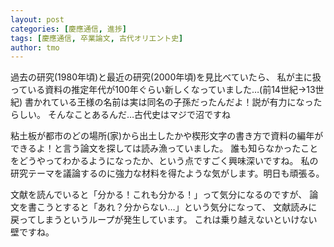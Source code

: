 ```yaml
---
layout: post
categories: [慶應通信, 進捗]
tags: [慶應通信, 卒業論文, 古代オリエント史]
author: tmo
---
```

過去の研究(1980年頃)と最近の研究(2000年頃)を見比べていたら、
私が主に扱っている資料の推定年代が100年ぐらい新しくなっていました…(前14世紀→13世紀)
書かれている王様の名前は実は同名の子孫だったんだよ！説が有力になったらしい。
そんなことあるんだ…古代史はマジで沼ですね

粘土板が都市のどの場所(家)から出土したかや楔形文字の書き方で資料の編年ができるよ！と言う論文を探しては読み漁っていました。
誰も知らなかったことをどうやってわかるようになったか、という点ですごく興味深いですね。
私の研究テーマを議論するのに強力な材料を得たような気がします。明日も頑張る。

文献を読んでいると「分かる！これも分かる！」って気分になるのですが、
論文を書こうとすると「あれ？分からない…」という気分になって、
文献読みに戻ってしまうというループが発生しています。
これは乗り越えないといけない壁ですね。